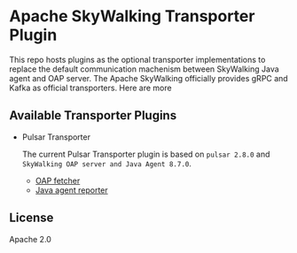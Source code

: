 # Apache SkyWalking Transporter Plugin

This repo hosts plugins as the optional transporter implementations to replace the default communication machenism between SkyWalking Java agent and OAP server.
The Apache SkyWalking officially provides gRPC and Kafka as official transporters. Here are more

## Available Transporter Plugins
* Pulsar Transporter

  The current Pulsar Transporter plugin is based on `pulsar 2.8.0` and `SkyWalking OAP server and Java Agent 8.7.0`.
    
    * [OAP fetcher](docs/en/pulsar/Pulsar-Reporter.md)
    * [Java agent reporter](docs/en/pulsar/Pulsar-Fetcher.md)


## License
Apache 2.0
